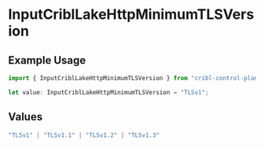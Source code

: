 # InputCriblLakeHttpMinimumTLSVersion

## Example Usage

```typescript
import { InputCriblLakeHttpMinimumTLSVersion } from "cribl-control-plane/models";

let value: InputCriblLakeHttpMinimumTLSVersion = "TLSv1";
```

## Values

```typescript
"TLSv1" | "TLSv1.1" | "TLSv1.2" | "TLSv1.3"
```